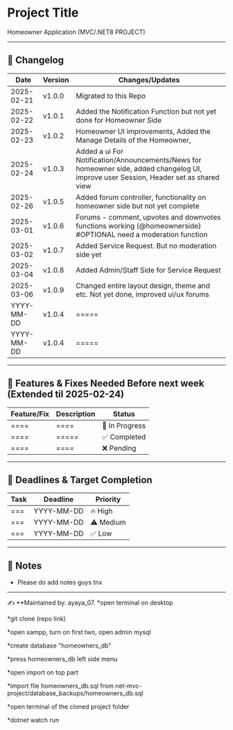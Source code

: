 # Project Title

Homeowner Application (MVC/.NET8 PROJECT)

---

## 📌 Changelog

| Date       | Version | Changes/Updates |
|------------|---------|----------------|
| 2025-02-21 | v1.0.0  | Migrated to this Repo |
| 2025-02-22 | v1.0.1  | Added the Notification Function but not yet done for Homeowner Side |
| 2025-02-23 | v1.0.2  | Homeowner UI improvements, Added the Manage Details of the Homeowner,  |
| 2025-02-24 | v1.0.3  | Added a ui For Notification/Announcements/News for homeowner side, added changelog UI, improve user Session, Header set as shared view |
| 2025-02-26 | v1.0.5  | Added forum controller, functionality on homeowner side but not yet complete |
| 2025-03-01 | v1.0.6  | Forums - comment, upvotes and downvotes functions working (@homeownerside) #OPTIONAL need a moderation function|
| 2025-03-02 | v1.0.7  | Added Service Request. But no moderation side yet|
| 2025-03-04 | v1.0.8  | Added Admin/Staff Side for Service Request  |
| 2025-03-06 | v1.0.9  | Changed entire layout design, theme and etc. Not yet done, improved ui/ux forums|
| YYYY-MM-DD | v1.0.4  | ===== |
| YYYY-MM-DD | v1.0.4  | ===== |


---

## 🔧 Features & Fixes Needed Before next week (Extended til 2025-02-24)

| Feature/Fix | Description | Status |
|-------------|-------------|--------|
| ==== | ==== | 🔄 In Progress |
| ==== | ===== | ✅ Completed |
| ==== | ==== | ❌ Pending |

---

## 📅 Deadlines & Target Completion

| Task | Deadline | Priority |
|------|---------|----------|
| === | YYYY-MM-DD | 🔥 High |
| === | YYYY-MM-DD | ⚠️ Medium |
| === | YYYY-MM-DD | ✅ Low |

---

## 📜 Notes

- Please do add notes guys tnx

---

✍ **Maintained by: ayaya_07.
*open terminal on desktop

*git clone (repo link)

*open xampp, turn on first two, open admin mysql

*create database "homeowners_db"

*press homeowners_db left side menu

*open import on top part

*import file homeowners_db.sql from net-mvc-project/database_backups/homeowners_db.sql

*open terminal of the cloned project folder

*dotnet watch run